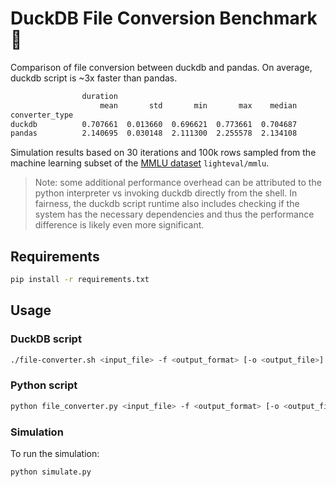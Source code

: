 # DuckDB File Conversion Benchmark 🦆

Comparison of file conversion between duckdb and pandas. On average, duckdb script is ~3x faster than pandas.

```txt
                duration
                    mean       std       min       max    median
converter_type
duckdb          0.707661  0.013660  0.696621  0.773661  0.704687
pandas          2.140695  0.030148  2.111300  2.255578  2.134108
```

Simulation results based on 30 iterations and 100k rows sampled from the machine learning subset of the [MMLU dataset](https://huggingface.co/datasets/lighteval/mmlu) `lighteval/mmlu`.

> Note: some additional performance overhead can be attributed to the python interpreter vs invoking duckdb directly from the shell. In fairness, the duckdb script runtime also includes checking if the system has the necessary dependencies and thus the performance difference is likely even more significant.

## Requirements

```bash
pip install -r requirements.txt
```

## Usage

### DuckDB script

```bash
./file-converter.sh <input_file> -f <output_format> [-o <output_file>] [-v]
```

### Python script

```bash
python file_converter.py <input_file> -f <output_format> [-o <output_file>] [-v]
```

### Simulation

To run the simulation:

```bash
python simulate.py
```
